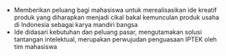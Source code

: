 - Memberikan peluang bagi mahasiswa untuk merealisasikan ide kreatif produk yang diharapkan menjadi cikal bakal kemunculan produk usaha di Indonesia sebagai karya mandiri bangsa
- Ide didasari kebutuhan dan peluang pasar, mengutamakan solusi tantangan intelektual, merupakan perwujudan penguasaan IPTEK oleh tim mahasiswa